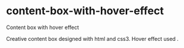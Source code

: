 # content-box-with-hover-effect
Content box with hover effect

Creative content box designed with html and css3. Hover effect used .